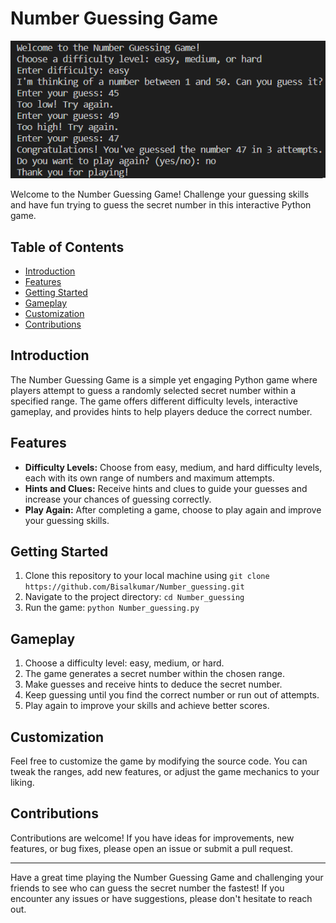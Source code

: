 # Number Guessing Game

![Number Guessing Game](Game_1.png)

Welcome to the Number Guessing Game! Challenge your guessing skills and have fun trying to guess the secret number in this interactive Python game.

## Table of Contents

- [Introduction](#introduction)
- [Features](#features)
- [Getting Started](#getting-started)
- [Gameplay](#gameplay)
- [Customization](#customization)
- [Contributions](#contributions)


## Introduction

The Number Guessing Game is a simple yet engaging Python game where players attempt to guess a randomly selected secret number within a specified range. The game offers different difficulty levels, interactive gameplay, and provides hints to help players deduce the correct number.

## Features

- **Difficulty Levels:** Choose from easy, medium, and hard difficulty levels, each with its own range of numbers and maximum attempts.
- **Hints and Clues:** Receive hints and clues to guide your guesses and increase your chances of guessing correctly.
- **Play Again:** After completing a game, choose to play again and improve your guessing skills.


## Getting Started

1. Clone this repository to your local machine using `git clone https://github.com/Bisalkumar/Number_guessing.git`
2. Navigate to the project directory: `cd Number_guessing`
3. Run the game: `python Number_guessing.py`

## Gameplay

1. Choose a difficulty level: easy, medium, or hard.
2. The game generates a secret number within the chosen range.
3. Make guesses and receive hints to deduce the secret number.
4. Keep guessing until you find the correct number or run out of attempts.
5. Play again to improve your skills and achieve better scores.

## Customization

Feel free to customize the game by modifying the source code. You can tweak the ranges, add new features, or adjust the game mechanics to your liking.

## Contributions

Contributions are welcome! If you have ideas for improvements, new features, or bug fixes, please open an issue or submit a pull request.


---

Have a great time playing the Number Guessing Game and challenging your friends to see who can guess the secret number the fastest! If you encounter any issues or have suggestions, please don't hesitate to reach out.
